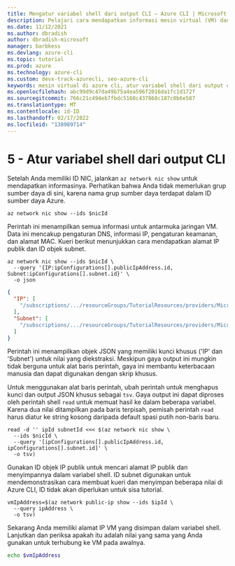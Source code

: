 ```yaml
---
title: Mengatur variabel shell dari output CLI – Azure CLI | Microsoft Docs
description: Pelajari cara mendapatkan informasi mesin virtual (VM) dan menyimpan hasil dalam variabel shell Azure CLI.
ms.date: 11/12/2021
ms.author: dbradish
author: dbradish-microsoft
manager: barbkess
ms.devlang: azure-cli
ms.topic: tutorial
ms.prod: azure
ms.technology: azure-cli
ms.custom: devx-track-azurecli, seo-azure-cli
keywords: mesin virtual di azure cli, atur variabel shell dari output cli
ms.openlocfilehash: abc99d9c47da49b75a4ea596f2016da1fc1d172f
ms.sourcegitcommit: 766c21c494eb7fbdc5160c437868c187c0b6e587
ms.translationtype: MT
ms.contentlocale: id-ID
ms.lasthandoff: 02/17/2022
ms.locfileid: "138989714"
---
```

# <a name="5---set-shell-variables-from-cli-output"></a>5 - Atur variabel shell dari output CLI

Setelah Anda memiliki ID NIC, jalankan `az network nic show` untuk mendapatkan informasinya. Perhatikan bahwa Anda tidak memerlukan grup sumber daya di sini, karena nama grup sumber daya terdapat dalam ID sumber daya Azure.

```azurecli-interactive
az network nic show --ids $nicId
```

Perintah ini menampilkan semua informasi untuk antarmuka jaringan VM. Data ini mencakup pengaturan DNS, informasi IP, pengaturan keamanan, dan alamat MAC. Kueri berikut menunjukkan cara mendapatkan alamat IP publik dan ID objek subnet.

```azurecli-interactive
az network nic show --ids $nicId \
  --query '{IP:ipConfigurations[].publicIpAddress.id, Subnet:ipConfigurations[].subnet.id}' \
  -o json
```

```json
{
  "IP": [
    "/subscriptions/.../resourceGroups/TutorialResources/providers/Microsoft.Network/publicIPAddresses/TutorialVM1PublicIP"
  ],
  "Subnet": [
    "/subscriptions/.../resourceGroups/TutorialResources/providers/Microsoft.Network/virtualNetworks/TutorialVM1VNET/subnets/TutorialVM1Subnet"
  ]
}
```

Perintah ini menampilkan objek JSON yang memiliki kunci khusus ('IP' dan 'Subnet') untuk nilai yang diekstraksi. Meskipun gaya output ini mungkin tidak berguna untuk alat baris perintah, gaya ini membantu keterbacaan manusia dan dapat digunakan dengan skrip khusus.

Untuk menggunakan alat baris perintah, ubah perintah untuk menghapus kunci dan output JSON khusus sebagai `tsv`. Gaya output ini dapat diproses oleh perintah shell `read` untuk memuat hasil ke dalam beberapa variabel. Karena dua nilai ditampilkan pada baris terpisah, pemisah perintah `read` harus diatur ke string kosong daripada default spasi putih non-baris baru.

```azurecli
read -d '' ipId subnetId <<< $(az network nic show \
  --ids $nicId \
  --query '[ipConfigurations[].publicIpAddress.id, ipConfigurations[].subnet.id]' \
  -o tsv)
```

Gunakan ID objek IP publik untuk mencari alamat IP publik dan menyimpannya dalam variabel shell. ID subnet digunakan untuk mendemonstrasikan cara membuat kueri dan menyimpan beberapa nilai di Azure CLI, ID tidak akan diperlukan untuk sisa tutorial.

```azurecli
vmIpAddress=$(az network public-ip show --ids $ipId \
  --query ipAddress \
  -o tsv)
```

Sekarang Anda memiliki alamat IP VM yang disimpan dalam variabel shell. Lanjutkan dan periksa apakah itu adalah nilai yang sama yang Anda gunakan untuk terhubung ke VM pada awalnya.

```bash
echo $vmIpAddress
```
